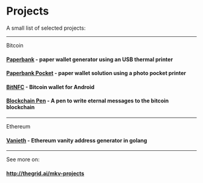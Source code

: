 # Projects

A small list of selected projects:

---

Bitcoin

#### [Paperbank](http://paperbank.it) - paper wallet generator using an USB thermal printer

#### [Paperbank Pocket](http://pocket.paperbank.it) - paper wallet solution using a photo pocket printer

#### [BitNFC](http://bitnfc.org) - Bitcoin wallet for Android

#### [Blockchain Pen](http://blockchainpen.com) - A pen to write eternal messages to the bitcoin blockchain

---

Ethereum

#### [Vanieth](https://github.com/makevoid/vanieth) - Ethereum vanity address generator in golang

---

See more on:

#### <http://thegrid.ai/mkv-projects>
